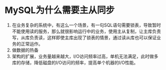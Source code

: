 # MySQL为什么需要主从同步

1. 在业务复杂的系统中，有这么一个场景，有一句SQL语句需要锁表，导致暂时不能使用读的服务，那么就很影响运行中的业务，使用主从复制，让主库负责写，从库负责读，这样即使主库出现了锁表的情景，通过读从库也可以保证业务的正常运作。
2. 做数据的热备
3. 架构的扩展，业务量越来越大，I/O访问频率过高，单机无法满足，此时做多库的存储，降低磁盘的I/O访问的频率，提高单个机器的I/O性能。